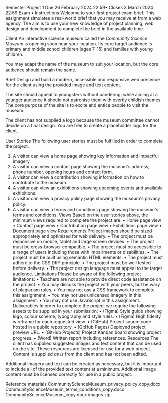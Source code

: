 
Semester Project 1
Due 26 February 2024 22:59•
Closes 3 March 2024 22:59
Exam
•
Instructions
Welcome to your first project exam brief. This assignment simulates a real-world brief that you may receive at from a web agency. The aim is to use your new knowledge of project planning, web design and development to complete the brief in the available time.

Client
An interactive science museum called the *Community Science Museum* is opening soon near your location. Its core target audience is primary and middle school children (ages 7-15) and families with young children.

You may adapt the name of the museum to suit your location, but the core audience should remain the same.

Brief
Design and build a modern, accessible and responsive web presence for the client using the provided image and text content.

The site should appeal to youngsters without pandering; while aiming at a younger audience it should not patronise them with overtly childish themes. The core purpose of the site is to excite and entice people to visit the museum.

The client has not supplied a logo because the museum committee cannot decide on a final design. You are free to create a placeholder logo for the client.

User Stories
The following user stories must be fulfilled in order to complete the project.
1.	A visitor can view a home page showing key information and impactful imagery.
2.	A visitor can view a contact page showing the museum's address, phone number, opening hours and contact form.
3.	A visitor can view a contribution showing information on how to contribute to the museum.
4.	A visitor can view an exhibitions showing upcoming events and available exhibitions.
5.	A visitor can view a privacy policy page showing the museum's privacy policy.
6.	A visitor can view a terms and conditions page showing the museum's terms and conditions.
 Views
Based on the user stories above, the minimum views required to complete the project are:
•	Home page view
•	Contact page view
•	Contribution page view
•	Exhibitions page view
•	Document page view
Requirements
Project images should be sized appropriately and optimised for web delivery.
•	The project must be responsive on mobile, tablet and large screen devices.
•	The project must be cross-browser compatible.
•	The project must be accessible to a range of users including those with impairments or disabilities.
•	The project must be built using semantic HTML elements.
•	The project must adhere to the CSS DRY principle.
•	The project must be well tested before delivery.
•	The project design language must appeal to the target audience.
Limitations
Please be aware of the following project limitations:
•	Teachers are not able to provide direct code assistance on the project.
•	You may discuss the project with your peers, but be wary of plagiarism rules.
•	You may not use a CSS framework to complete this assignment.
•	You may not use unlicensed imagery in this assignment.
•	You may not use JavaScript in this assignment.
Deliverables
In order to complete the project we require the following assets to be supplied in your submission:
•	(Figma) Style guide showing logo, colour scheme, typography and style rules.
•	(Figma) High fidelity wireframe for each requested view.
•	(GitHub) Project source code hosted in a public repository.
•	(GitHub Pages) Deployed project preview URL.
•	(GitHub Projects) Project Kanban board showing project progress.
•	(Word) Written report including references.
Resources
The client has supplied suggested images and text content that can be used on the site. These resources are licensed for use for a web project. Content is supplied *as is* from the client and has not been edited.

Additional imagery and text can be created as necessary, but it is important to include all of the provided text content at a minimum. Additional image content must be licensed correctly for use in a public project.

Reference materials
CommunityScienceMuseum_privacy_policy_copy.docx
CommunityScienceMuseum_terms_conditions_copy.docx
CommunityScienceMuseum_copy.docx
images.zip
